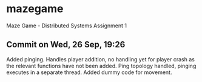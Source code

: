 # mazegame
Maze Game - Distributed Systems Assignment 1


## Commit on Wed, 26 Sep, 19:26

Added pinging. Handles player addition, no handling yet for player crash as the relevant functions have not been added. Ping topology handled, pinging executes in a separate thread. Added dummy code for movement.
